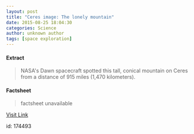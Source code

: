 ```yaml
---
layout: post
title: "Ceres image: The lonely mountain"
date: 2015-08-25 18:04:30
categories: Science
author: unknown author
tags: [space exploration]
---
```



#### Extract
>NASA's Dawn spacecraft spotted this tall, conical mountain on Ceres from a distance of 915 miles (1,470 kilometers).

#### Factsheet
>factsheet unavailable

[Visit Link](http://phys.org/news/2015-08-ceres-image-lonely-mountain.html)

id:  174493
